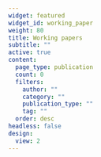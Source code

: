 ```yaml
---
widget: featured
widget_id: working_paper
weight: 80
title: Working papers
subtitle: ""
active: true
content:
  page_type: publication
  count: 0
  filters:
    author: ""
    category: ""
    publication_type: ""
    tag: ""
  order: desc
headless: false
design:
  view: 2
---
```

